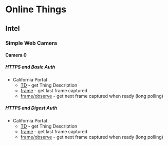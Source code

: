 # Online Things

## Intel

### Simple Web Camera

#### Camera 0

##### HTTPS and Basic Auth
* California Portal
    * [TD](https://portal.mmccool.net:28443/api) - get Thing Description
    * [frame](https://portal.mmccool.net:28443/api/frame) - get last frame captured
    * [frame/observe](https://portal.mmccool.net:28443/api/frame/observe) - get next frame captured when ready (long polling)

##### HTTPS and Digest Auth
* California Portal
    * [TD](https://portal.mmccool.net:28444/api) - get Thing Description
    * [frame](https://portal.mmccool.net:28444/api/frame) - get last frame captured
    * [frame/observe](https://portal.mmccool.net:28444/api/frame/observe) - get next frame captured when ready (long polling)


